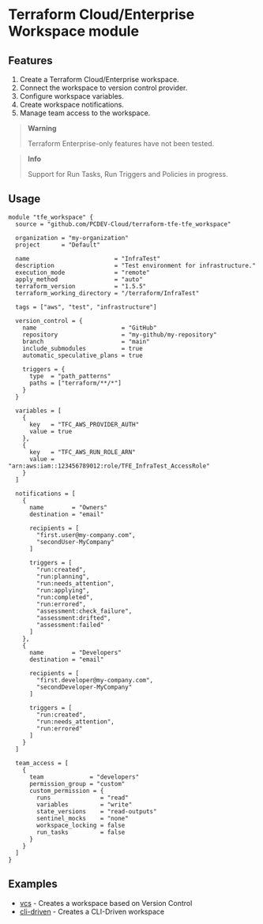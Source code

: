 # Terraform Cloud/Enterprise Workspace module

## Features
1. Create a Terraform Cloud/Enterprise workspace.
2. Connect the workspace to version control provider.
3. Configure workspace variables.
4. Create workspace notifications.
5. Manage team access to the workspace.

> **Warning**
> 
> Terraform Enterprise-only features have not been tested.

> **Info**
>
> Support for Run Tasks, Run Triggers and Policies in progress.

## Usage

```hcl
module "tfe_workspace" {
  source = "github.com/PCDEV-Cloud/terraform-tfe-tfe_workspace"

  organization = "my-organization"
  project      = "Default"

  name                        = "InfraTest"
  description                 = "Test environment for infrastructure."
  execution_mode              = "remote"
  apply_method                = "auto"
  terraform_version           = "1.5.5"
  terraform_working_directory = "/terraform/InfraTest"

  tags = ["aws", "test", "infrastructure"]

  version_control = {
    name                        = "GitHub"
    repository                  = "my-github/my-repository"
    branch                      = "main"
    include_submodules          = true
    automatic_speculative_plans = true

    triggers = {
      type  = "path_patterns"
      paths = ["terraform/**/*"]
    }
  }

  variables = [
    {
      key   = "TFC_AWS_PROVIDER_AUTH"
      value = true
    },
    {
      key   = "TFC_AWS_RUN_ROLE_ARN"
      value = "arn:aws:iam::123456789012:role/TFE_InfraTest_AccessRole"
    }
  ]

  notifications = [
    {
      name        = "Owners"
      destination = "email"

      recipients = [
        "first.user@my-company.com",
        "secondUser-MyCompany"
      ]

      triggers = [
        "run:created",
        "run:planning",
        "run:needs_attention",
        "run:applying",
        "run:completed",
        "run:errored",
        "assessment:check_failure",
        "assessment:drifted",
        "assessment:failed"
      ]
    },
    {
      name        = "Developers"
      destination = "email"

      recipients = [
        "first.developer@my-company.com",
        "secondDeveloper-MyCompany"
      ]

      triggers = [
        "run:created",
        "run:needs_attention",
        "run:errored"
      ]
    }
  ]

  team_access = [
    {
      team             = "developers"
      permission_group = "custom"
      custom_permission = {
        runs              = "read"
        variables         = "write"
        state_versions    = "read-outputs"
        sentinel_mocks    = "none"
        workspace_locking = false
        run_tasks         = false
      }
    }
  ]
}
```

## Examples

- [vcs](https://github.com/PCDEV-Cloud/terraform-tfe-tfe_workspace/tree/main/examples/vcs-driven) - Creates a workspace based on Version Control
- [cli-driven](https://github.com/PCDEV-Cloud/terraform-tfe-tfe_workspace/tree/main/examples/cli-driven) - Creates a CLI-Driven workspace
